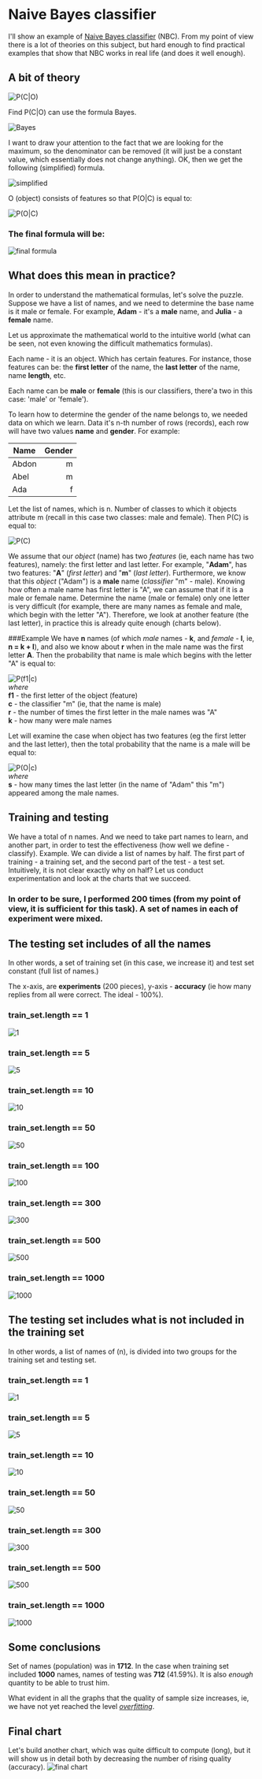 # Naive Bayes classifier

I'll show an example of [Naive Bayes classifier](http://en.wikipedia.org/wiki/Naive_Bayes_classifier) (NBC). From my point of view there is a lot of theories on this subject, but hard enough to find practical examples that show that NBC works in real life (and does it well enough).

## A bit of theory

![P(C|O)](http://mathurl.com/43ldwqj.png)

Find P(C|O) can use the formula Bayes.

![Bayes](http://mathurl.com/42khnaa.png)

I want to draw your attention to the fact that we are looking for the maximum, so the denominator can be removed (it will just be a constant value, which essentially does not change anything). OK, then we get the following (simplified) formula.

![simplified](http://mathurl.com/leacfcx.png)


O (object) consists of features so that P(O|C) is equal to:

![P(O|C)](http://mathurl.com/mexxzzc.png)



### The final formula will be:

![final formula](http://mathurl.com/mle49sz.png)

## What does this mean in practice?
In order to understand the mathematical formulas, let's solve the puzzle. Suppose we have a list of names, and we need to determine the base name is it male or female. For example, **Adam** - it's a **male** name, and **Julia** - a **female** name. 


Let us approximate the mathematical world to the intuitive world (what can be seen, not even knowing the difficult mathematics formulas).

Each name - it is an object. Which has certain features. For instance, those features can be: the **first letter** of the name, the **last letter** of the name, name **length**, etc.

Each name can be **male** or **female** (this is our classifiers, there'a two in this case: 'male' or 'female').

To learn how to determine the gender of the name belongs to, we needed data on which we learn. Data it's n-th number of rows (records), each row will have two values **name** and **gender**. For example:

| Name    | Gender|
| --------|------:|
| Abdon   | m     |
| Abel    | m     |
| Ada     | f     |


Let the list of names, which is n. Number of classes to which it objects attribute m (recall in this case two classes: male and female). Then P(C) is equal to:

![P(C)](http://mathurl.com/lb8j58c.png)

We assume that our *object* (name) has two *features* (ie, each name has two features), namely: the first letter and last letter. For example, "**Adam**", has two features: "**A**" (*first letter*) and "**m**" (*last letter*). Furthermore, we know that this *object* ("Adam") is a **male** name (*classifier* "m" - male). Knowing how often a male name has first letter is "A", we can assume that if it is a male or female name. Determine the name (male or female) only one letter is very difficult (for example, there are many names as female and male, which begin with the letter "A"). Therefore, we look at another feature (the last letter), in practice this is already quite enough (charts below).

###Example 
We have **n** names (of which *male* names - **k**, and *female* - **l**, ie, **n = k + l**), and also we know about **r** when in the male name was the first letter **A**. Then the probability that name is male which begins with the letter "A" is equal to:

![P(f1|c)](http://mathurl.com/kla3qpb.png)  
*where*  
**f1** - the first letter of the object (feature)  
**с** - the classifier "m"  (ie, that the name is male)  
**r** - the number of times the first letter in the male names was "A"  
**k** - how many were male names


Let will examine the case when object has two features (eg the first letter and the last letter), then the total probability that the name is a male will be equal to:

![P(O|c)](http://mathurl.com/lk8ygqo.png)  
*where*  
**s** - how many times the last letter (in the name of "Adam" this "m") appeared among the male names.

## Training and testing
We have a total of n names. And we need to take part names to learn, and another part, in order to test the effectiveness (how well we define - classify).
Example. We can divide a list of names by half. The first part of training - a training set, and the second part of the test - a test set. Intuitively, it is not clear exactly why on half? Let us conduct experimentation and look at the charts that we succeed.

### In order to be sure, I performed 200 times (from my point of view, it is sufficient for this task). A set of names in each of experiment were mixed.


## The testing set includes of all the names
In other words, a set of training set (in this case, we increase it) and test set constant (full list of names.)

The x-axis, are **experiments** (200 pieces), y-axis - **accuracy** (ie how many replies from all were correct. The ideal - 100%).

### train_set.length == 1
![1](https://raw.github.com/slon1024/naive_bayes_classifier/master/chart/test_to0_all.png)

### train_set.length == 5
![5](https://raw.github.com/slon1024/naive_bayes_classifier/master/chart/test_to5_all.png)

### train_set.length == 10
![10](https://raw.github.com/slon1024/naive_bayes_classifier/master/chart/test_to10_all.png)

### train_set.length == 50
![50](https://raw.github.com/slon1024/naive_bayes_classifier/master/chart/test_to50_all.png)

### train_set.length == 100
![100](https://raw.github.com/slon1024/naive_bayes_classifier/master/chart/test_to100_all.png)

### train_set.length == 300
![300](https://raw.github.com/slon1024/naive_bayes_classifier/master/chart/test_to300_all.png)

### train_set.length == 500
![500](https://raw.github.com/slon1024/naive_bayes_classifier/master/chart/test_to500_all.png)

### train_set.length == 1000
![1000](https://raw.github.com/slon1024/naive_bayes_classifier/master/chart/test_to1000_all.png)

## The testing set includes what is not included in the training set

In other words, a list of names of (n), is divided into two groups for the training set and testing set.


### train_set.length == 1
![1](https://raw.github.com/slon1024/naive_bayes_classifier/master/chart/test_to0_from0.png)

### train_set.length == 5
![5](https://raw.github.com/slon1024/naive_bayes_classifier/master/chart/test_to5_from5.png)

### train_set.length == 10
![10](https://raw.github.com/slon1024/naive_bayes_classifier/master/chart/test_to10_from10.png)

### train_set.length == 50
![50](https://raw.github.com/slon1024/naive_bayes_classifier/master/chart/test_to50_from50.png)

### train_set.length == 300
![300](https://raw.github.com/slon1024/naive_bayes_classifier/master/chart/test_to300_from300.png)

### train_set.length == 500
![500](https://raw.github.com/slon1024/naive_bayes_classifier/master/chart/test_to500_from500.png)

### train_set.length == 1000
![1000](https://raw.github.com/slon1024/naive_bayes_classifier/master/chart/test_to1000_from1000.png)


## Some conclusions
Set of names (population) was in **1712**. In the case when training set included **1000** names, names of testing was **712** (41.59%). It is also *enough* quantity to be able to trust him.

What evident in all the graphs that the quality of sample size increases, ie, we have not yet reached the level [*overfitting*](http://en.wikipedia.org/wiki/Overfitting).

## Final chart
Let's build another chart, which was quite difficult to compute (long), but it will show us in detail both by decreasing the number of rising quality (accuracy).
![final chart](https://raw.github.com/slon1024/naive_bayes_classifier/master/chart/test_avg_from0_to1500.png)
